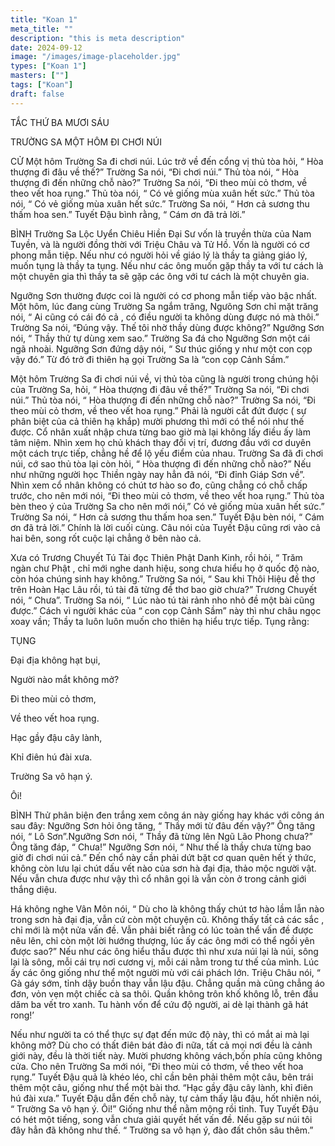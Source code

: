 ```yaml
---
title: "Koan 1"
meta_title: ""
description: "this is meta description"
date: 2024-09-12
image: "/images/image-placeholder.jpg"
types: ["Koan 1"]
masters: [""]
tags: ["Koan"]
draft: false
---
```




TẮC THỨ BA MƯƠI SÁU

TRƯỜNG SA MỘT HÔM ĐI CHƠI NÚI

CỬ Một hôm Trường Sa đi chơi núi. Lúc trở về đến cổng vị thủ tòa hỏi, “ Hòa thượng đi đâu về thế?” Trường Sa nói, “Đi chơi núi.” Thủ tòa nói, “ Hòa thượng đi đến những chỗ nào?” Trường Sa nói, “Đi theo mùi cỏ thơm, về theo vết hoa rụng.” Thủ tòa nói, “ Có vẻ giống mùa xuân hết sức.” Thủ tòa nói, “ Có vẻ giống mùa xuân hết sức.” Trường Sa nói, “ Hơn cả sương thu thấm hoa sen.” Tuyết Đậu bình rằng, “ Cám ơn đã trả lời.”

BÌNH Trường Sa Lộc Uyển Chiêu Hiền Đại Sư vốn là truyền thừa của Nam Tuyền, và là người đồng thời với Triệu Châu và Tử Hồ. Vốn là người có cơ phong mẫn tiệp. Nếu như có người hỏi về giáo lý là thầy ta giảng giáo lý, muốn tụng là thầy ta tụng. Nếu như các ông muốn gặp thầy ta với tư cách là một chuyên gia thì thầy ta sẽ gặp các ông với tư cách là một chuyên gia.

Ngưỡng Sơn thường được coi là người có cơ phong mẫn tiếp vào bậc nhất. Một hôm, lúc đang cùng Trường Sa ngắm trăng, Ngưõng Sơn chỉ mặt trăng nói, “ Ai cũng có cái đó cả , có điều người ta không dùng được nó mà thôi.” Trường Sa nói, “Đúng vậy. Thế tôi nhờ thầy dùng được không?” Ngưỡng Sơn nói, “ Thầy thử tự dùng xem sao.” Trường Sa đá cho Ngưỡng Sơn một cái ngã nhoài. Ngưỡng Sơn đứng dậy nói, “ Sư thúc giống y như một con cọp vậy đó.” Từ đó trở đi thiên hạ gọi Trường Sa là “con cọp Cảnh Sầm.”

Một hôm Trường Sa đi chơi núi về, vị thủ tòa cũng là người trong chúng hội của Trường Sa, hỏi, “ Hòa thượng đi đâu về thế?” Trường Sa nói, “Đi chơi núi.” Thủ tòa nói, “ Hòa thượng đi đến những chỗ nào?” Trường Sa nói, “Đi theo mùi cỏ thơm, về theo vết hoa rụng.” Phải là người cắt đứt được ( sự phân biệt của cả thiên hạ khắp) mười phương thì mới có thể nói như thế được. Cổ nhân xuất nhập chưa từng bao giờ mà lại không lấy điều ấy làm tâm niệm. Nhìn xem họ chủ khách thay đổi vị trí, đương đầu với cơ duyên một cách trực tiếp, chẳng hề để lộ yếu điểm của nhau. Trường Sa đã đi chơi núi, cớ sao thủ tòa lại còn hỏi, “ Hòa thượng đi đến những chỗ nào?” Nếu như những người học Thiền ngày nay hẳn đã nói, “Đi đỉnh Giáp Sơn về”. Nhìn xem cổ nhân không có chút tơ hào so đo, cũng chẳng có chỗ chấp trước, cho nên mới nói, “Đi theo mùi cỏ thơm, về theo vết hoa rụng.” Thủ tòa bèn theo ý của Trường Sa cho nên mới nói,” Có vẻ giống mùa xuân hết sức.” Trường Sa nói, “ Hơn cả sương thu thấm hoa sen.” Tuyết Đậu bèn nói, “ Cám ơn đã trả lời.” Chính là lời cuối cùng. Câu nói của Tuyết Đậu cũng rơi vào cả hai bên, song rốt cuộc lại chẳng ở bên nào cả.

Xưa có Trương Chuyết Tú Tài đọc Thiên Phật Danh Kinh, rồi hỏi, “ Trăm ngàn chư Phật , chỉ mới nghe danh hiệu, song chưa hiểu họ ở quốc độ nào, còn hóa chúng sinh hay không.” Trường Sa nói, “ Sau khi Thôi Hiệu đề thơ trên Hoàn Hạc Lâu rồi, tú tài đã từng đề thơ bao giờ chưa?” Trương Chuyết nói, “ Chưa”. Trường Sa nói, “ Lúc nào tú tài rảnh nho nhỏ đề một bài cũng được.” Cách vì người khác của “ con cọp Cảnh Sầm” này thì như châu ngọc xoay vần; Thầy ta luôn luôn muốn cho thiên hạ hiểu trực tiếp. Tụng rằng:

TỤNG

Đại địa không hạt bụi,

Người nào mắt không mở?

Đi theo mùi cỏ thơm,

Về theo vết hoa rụng.

Hạc gầy đậu cây lành,

Khỉ điên hú đài xưa.

Trường Sa vô hạn ý.

Ôi!

BÌNH Thử phân biện đen trắng xem công án này giống hay khác với công án sau đây: Ngưỡng Sơn hỏi ông tăng, “ Thầy mới từ đâu đến vậy?” Ông tăng nói, “ Lô Sơn”.Ngưỡng Sơn nói, “ Thầy đã từng lên Ngũ Lão Phong chưa?” Ông tăng đáp, “ Chưa!” Ngưỡng Sơn nói, “ Như thế là thầy chưa từng bao giờ đi chơi núi cả.” Đến chổ này cần phải dứt bặt cơ quan quên hết ý thức, không còn lưu lại chút dấu vết nào của sơn hà đại địa, thảo mộc người vật. Nếu vẫn chưa được như vậy thì cổ nhân gọi là vẫn còn ở trong cảnh giới thắng diệu.

Há không nghe Vân Môn nói, “ Dù cho là không thấy chút tơ hào lầm lẫn nào trong sơn hà đại địa, vẫn cứ còn một chuyện cũ. Không thấy tất cả các sắc , chỉ mới là một nửa vấn đề. Vẫn phải biết rằng có lúc toàn thể vấn đề được nêu lên, chỉ còn một lời hướng thượng, lúc ấy các ông mới có thể ngồi yên được sao?” Nếu như các ông hiểu thấu được thì như xưa núi lại là núi, sông lại là sông, mỗi cái trụ nơi cương vị, mỗi cái nằm trong tư thế của mình. Lúc ấy các ông giống như thể một người mù với cái phách lớn. Triệu Châu nói, “ Gà gáy sớm, tỉnh dậy buồn thay vẫn lậu đậu. Chẳng quần mà cũng chẳng áo đơn, vỏn vẹn một chiếc cà sa thôi. Quần không trôn khố không lỗ, trên đầu dăm ba vết tro xanh. Tu hành vốn để cứu độ người, ai dè lại thành gã hát rong!’

Nếu như người ta có thể thực sự đạt đến mức độ này, thì có mắt ai mà lại không mở? Dù cho có thất điên bát đảo đi nữa, tất cả mọi nơi đều là cảnh giới này, đều là thời tiết này. Mười phương không vách,bốn phía cũng không cửa. Cho nên Trường Sa mới nói, “Đi theo mùi cỏ thơm, về theo vết hoa rụng.” Tuyết Đậu quả là khéo léo, chỉ cần bên phải thêm một câu, bên trái thêm một câu, giống như thể một bài thơ. “Hạc gầy đậu cây lành, khỉ điên hú đài xưa.” Tuyết Đậu dẫn đến chỗ này, tự cảm thấy lậu đậu, hốt nhiên nói, “ Trường Sa vô hạn ý. Ôi!” Giống như thể nằm mộng rồi tỉnh. Tuy Tuyết Đậu có hét một tiếng, song vẫn chưa giải quyết hết vấn đề. Nếu gặp sư núi tôi đây hẳn đã không như thế. “ Trường sa vô hạn ý, đào đất chôn sâu thêm.”

